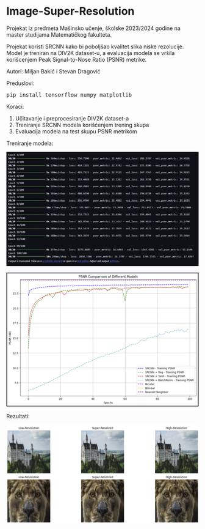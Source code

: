 # Image-Super-Resolution

Projekat iz predmeta Mašinsko učenje, školske 2023/2024 godine na master studijama Matematičkog fakulteta.

Projekat koristi SRCNN kako bi poboljšao kvalitet slika niske rezolucije. Model je treniran na DIV2K dataset-u, a evaluacija modela se vršila korišcenjem Peak Signal-to-Nose Ratio (PSNR) metrike.

Autori: Miljan Bakić i Stevan Dragović

Preduslovi:

<pre>
pip install tensorflow numpy matplotlib
</pre>

Koraci:

1. Učitavanje i preprocesiranje DIV2K dataset-a
2. Treniranje SRCNN modela korišćenjem trening skupa
3. Evaluacija modela na test skupu PSNR metrikom

Treniranje modela:

![alt text](images/image.png)

![alt text](images/image-1.png)

Rezultati:

![alt text](images/image-2.png)